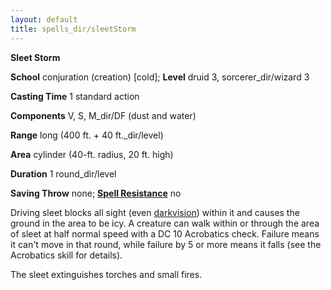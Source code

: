 ```yaml
---
layout: default
title: spells_dir/sleetStorm
---
```

 **Sleet Storm**

**School** conjuration (creation) [cold]; **Level** druid 3, sorcerer_dir/wizard 3

**Casting Time** 1 standard action

**Components** V, S, M_dir/DF (dust and water)

**Range** long (400 ft. + 40 ft._dir/level)

**Area** cylinder (40-ft. radius, 20 ft. high)

**Duration** 1 round_dir/level

**Saving Throw** none; **[Spell Resistance](../glossary#_spell-resistance)** no

Driving sleet blocks all sight (even [darkvision](../glossary#_darkvision)) within it and causes the ground in the area to be icy. A creature can walk within or through the area of sleet at half normal speed with a DC 10 Acrobatics check. Failure means it can't move in that round, while failure by 5 or more means it falls (see the Acrobatics skill for details).

The sleet extinguishes torches and small fires.

